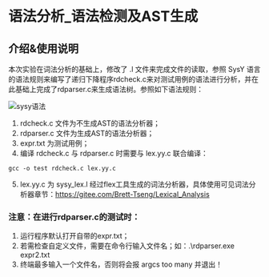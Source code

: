# 语法分析_语法检测及AST生成

## 介绍&使用说明

本次实验在词法分析的基础上，修改了 .l 文件来完成文件的读取，参照 SysY 语言的语法规则来编写了递归下降程序rdcheck.c来对测试用例的语法进行分析，并在此基础上完成了rdparser.c来生成语法树。参照如下语法规则：

![sysy语法](https://images.gitee.com/uploads/images/2021/1117/165328_aa4cae8e_9865699.png "RW]X@(~OTOF}4JZOZ9EJGY2.png")

1. rdcheck.c 文件为不生成AST的语法分析器；
2. rdparser.c 文件为生成AST的语法分析器；
3. expr.txt 为测试用例；
4. 编译 rdcheck.c 与 rdparser.c 时需要与 lex.yy.c 联合编译：

~~~ 
gcc -o test rdcheck.c lex.yy.c
~~~

5. lex.yy.c 为 sysy_lex.l 经过flex工具生成的词法分析器，具体使用可见词法分析器章节：https://gitee.com/Brett-Tseng/Lexical_Analysis

### 注意：在进行rdparser.c的测试时：

1. 运行程序默认打开自带的expr.txt；
2. 若需检查自定义文件，需要在命令行输入文件名；如：.\rdparser.exe  expr2.txt
3. 终端最多输入一个文件名，否则将会报 argcs too many 并退出！

